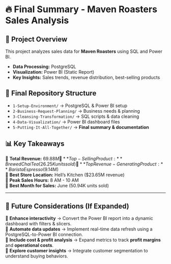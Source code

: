 # 🔥 Final Summary - Maven Roasters Sales Analysis  

## 📌 Project Overview  
This project analyzes sales data for **Maven Roasters** using SQL and Power BI.  
- **Data Processing:** PostgreSQL  
- **Visualization:** Power BI (Static Report)  
- **Key Insights:** Sales trends, revenue distribution, best-selling products  

## 📂 Final Repository Structure  
- `1-Setup-Environment/` → PostgreSQL & Power BI setup  
- `2-Business-Request-Planning/` → Business needs & planning  
- `3-Cleansing-Transformation/` → SQL scripts & data cleaning  
- `4-Data-Visualization/` → Power BI dashboard files  
- `5-Putting-It-All-Together/` → **Final summary & documentation**  

## 📊 Key Takeaways  
📌 **Total Revenue:** $69.88M  
📌 **Top-Selling Product:** Brewed Chai Tea (26.25K units sold)  
📌 **Top Revenue-Generating Product:** Barista Espresso ($9.14M)  
📌 **Best Store Location:** Hell’s Kitchen ($23.65M revenue)  
📌 **Peak Sales Hours:** 8 AM - 10 AM  
📌 **Best Month for Sales:** June (50.94K units sold)  

---

## 🚀 Future Considerations (If Expanded)  
📌 **Enhance interactivity** → Convert the Power BI report into a dynamic dashboard with filters & slicers.  
📌 **Automate data updates** → Implement real-time data refresh using a PostgreSQL-to-Power BI connection.  
📌 **Include cost & profit analysis** → Expand metrics to track **profit margins** and **operational costs**.  
📌 **Explore customer insights** → Integrate customer segmentation to understand buying behaviors.  